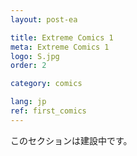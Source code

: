 ```yaml
---
layout: post-ea

title: Extreme Comics 1
meta: Extreme Comics 1
logo: S.jpg
order: 2

category: comics

lang: jp
ref: first_comics
---
```


このセクションは建設中です。
